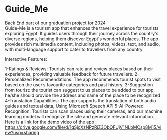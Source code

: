 # Guide_Me
Back End part of our graduation project for 2024  
Guide-Me is a tourism app that enhances the travel experience for tourists exploring Egypt. It guides users through their journey across the country's diverse regions, helping them discover Egypt's wonderful places. The app provides rich multimedia content, including photos, videos, text, and audio, with multi-language support to cater to travellers from any country.

Interactive Features:

1-Ratings & Reviews: Tourists can rate and review places based on their experiences, providing valuable feedback for future travellers.
2-Personalized Recommendations: The app recommends tourist spots to visit based on the user’s favourite categories and past history.
3-Suggestion from tourist: the tourist can suggest to us places to be added to our app, he/she should provide the address and name of the place to be recognized 
4-Translation Capabilities: The app supports the translation of both audio guides and textual data, Using Microsoft Speech API
5-AI-Powered Recognition: Tourists can scan places using their cameras, and our machine learning model will recognize the site and generate relevant information.
Here is a link for the demo video of the app : https://drive.google.com/file/d/1qSjcXzNPzRiZ3ObQFUjV1NLbMCsp8M15/view?usp=sharing
